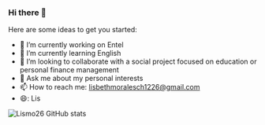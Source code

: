 ### Hi there 👋

Here are some ideas to get you started:

- 🔭 I’m currently working on Entel
- 🌱 I’m currently learning English 
- 👯 I’m looking to collaborate with a social project focused on education or personal finance management
- 💬 Ask me about my personal interests
- 📫 How to reach me: lisbethmoralesch1226@gmail.com
- 😄: Lis


![Lismo26 GitHub stats](https://github-readme-stats.vercel.app/api?username=Lismo26&theme=dark&show_icons=true)
